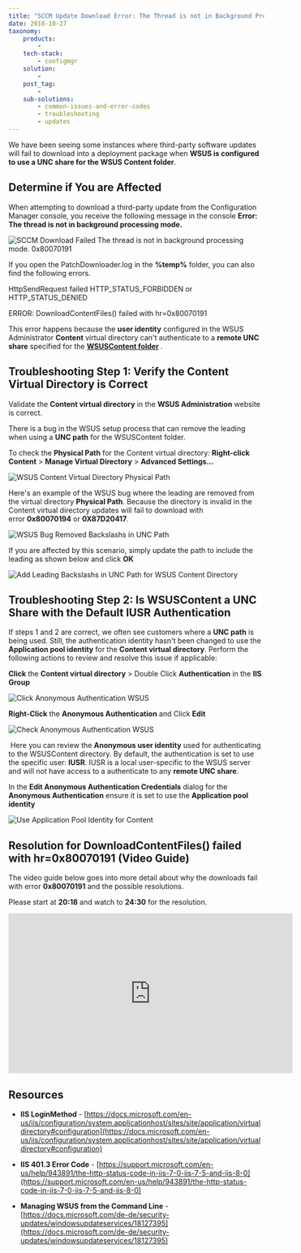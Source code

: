 ```yaml
---
title: "SCCM Update Download Error: The Thread is not in Background Processing Mode (0x80070191)"
date: 2018-10-27
taxonomy:
    products:
        - 
    tech-stack:
        - configmgr
    solution:
        - 
    post_tag:
        - 
    sub-solutions:
        - common-issues-and-error-codes
        - troubleshooting
        - updates
---
```


We have been seeing some instances where third-party software updates will fail to download into a deployment package when **WSUS is configured to use a UNC share for the WSUS Content folder**.

## Determine if You are Affected

When attempting to download a third-party update from the Configuration Manager console, you receive the following message in the console **Error: The thread is not in background processing mode.**

![SCCM Download Failed The thread is not in background processing mode. 0x80070191](/_images/The-thread-is-not-in-background-processing-mode.png "SCCM Download Failed The thread is not in background processing mode. 0x80070191")

If you open the PatchDownloader.log in the **%temp%** folder, you can also find the following errors.

HttpSendRequest failed HTTP\_STATUS\_FORBIDDEN or HTTP\_STATUS\_DENIED

ERROR: DownloadContentFiles() failed with hr=0x80070191

This error happens because the **user identity** configured in the WSUS Administrator **Content** virtual directory can't authenticate to a **remote UNC share** specified for the **[WSUSContent folder](/clean-up-third-party-updates-from-the-wsus-updateservicespackages-folder#wsuscontent)** .

## Troubleshooting Step 1: Verify the Content Virtual Directory is Correct

Validate the **Content virtual directory** in the **WSUS Administration** website is correct.

There is a bug in the WSUS setup process that can remove the leading when using a **UNC path** for the WSUSContent folder.

To check the **Physical Path** for the Content virtual directory: **Right-click Content** > **Manage Virtual Directory** > **Advanced Settings...**

![WSUS Content Virtual Directory Physical Path](/_images/WSUS-Content-Virtual-Directory-Physical-Path.png "WSUS Content Virtual Directory Physical Path")

Here's an example of the WSUS bug where the leading are removed from the virtual directory **Physical Path**. Because the directory is invalid in the Content virtual directory updates will fail to download with error **0x80070194** or **0X87D20417**.

![WSUS Bug Removed Backslashs in UNC Path](/_images/WSUS-Bug-Removed-Backslashs-in-UNC-Path.png "WSUS Bug Removed Backslashs in UNC Path")

If you are affected by this scenario, simply update the path to include the leading as shown below and click **OK**

![Add Leading Backslashs in UNC Path for WSUS Content Directory](/_images/Add-Leading-Backslashs-in-UNC-Path-for-WSUS-Content-Directory.png "Add Leading Backslashs in UNC Path for WSUS Content Directory")

## Troubleshooting Step 2: Is WSUSContent a UNC Share with the Default IUSR Authentication

If steps 1 and 2 are correct, we often see customers where a **UNC path** is being used. Still, the authentication identity hasn't been changed to use the **Application pool identity** for the **Content virtual directory**. Perform the following actions to review and resolve this issue if applicable:

**Click** the **Content virtual directory** > Double Click **Authentication** in the **IIS Group**

![Click Anonymous Authentication WSUS](/_images/Click-Anonymous-Authentication-WSUS.png "Click Anonymous Authentication WSUS")

**Right-Click** the **Anonymous Authentication** and Click **Edit**

![Check Anonymous Authentication WSUS](/_images/Check-Anonymous-Authentication-WSUS.png "Check Anonymous Authentication WSUS")

 Here you can review the **Anonymous user identity** used for authenticating to the WSUSContent directory. By default, the authentication is set to use the specific user: **IUSR**. IUSR is a local user-specific to the WSUS server and will not have access to a authenticate to any **remote UNC share**.

In the **Edit Anonymous Authentication Credentials** dialog for the **Anonymous Authentication** ensure it is set to use the **Application pool identity**

![Use Application Pool Identity for Content](/_images/Use-Application-Pool-Identity-for-Content.png "Use Application Pool Identity for Content")

## Resolution for DownloadContentFiles() failed with hr=0x80070191 (Video Guide)

The video guide below goes into more detail about why the downloads fail with error **0x80070191** and the possible resolutions.

Please start at **20:18** and watch to **24:30** for the resolution.

<iframe src="https://www.youtube.com/embed/y7w7hBSHShc?start=1218" width="560" height="315" frameborder="0" allowfullscreen="allowfullscreen" data-cookieconsent="ignore"></iframe>

## Resources

- **IIS LoginMethod** - [https://docs.microsoft.com/en-us/iis/configuration/system.applicationhost/sites/site/application/virtualdirectory#configuration](https://docs.microsoft.com/en-us/iis/configuration/system.applicationhost/sites/site/application/virtualdirectory#configuration)

- **IIS 401.3 Error Code** - [https://support.microsoft.com/en-us/help/943891/the-http-status-code-in-iis-7-0-iis-7-5-and-iis-8-0](https://support.microsoft.com/en-us/help/943891/the-http-status-code-in-iis-7-0-iis-7-5-and-iis-8-0)

- **Managing WSUS from the Command Line** - [https://docs.microsoft.com/de-de/security-updates/windowsupdateservices/18127395](https://docs.microsoft.com/de-de/security-updates/windowsupdateservices/18127395)